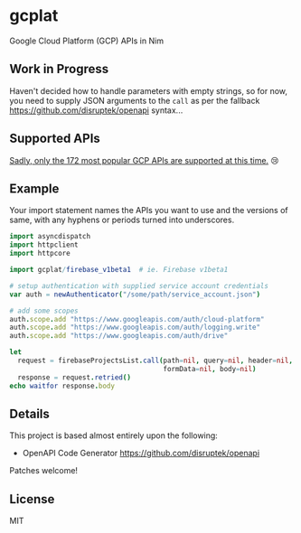 # gcplat
Google Cloud Platform (GCP) APIs in Nim

## Work in Progress

Haven't decided how to handle parameters with empty strings, so for now, you need to supply JSON arguments to the `call` as per the fallback https://github.com/disruptek/openapi syntax...

## Supported APIs

[Sadly, only the 172 most popular GCP APIs are supported at this time.](https://github.com/disruptek/gcplat/tree/master/src/gcplat) :cry:

## Example

Your import statement names the APIs you want to use and the versions of same,
with any hyphens or periods turned into underscores.

```nim
import asyncdispatch
import httpclient
import httpcore

import gcplat/firebase_v1beta1  # ie. Firebase v1beta1

# setup authentication with supplied service account credentials
var auth = newAuthenticator("/some/path/service_account.json")

# add some scopes
auth.scope.add "https://www.googleapis.com/auth/cloud-platform"
auth.scope.add "https://www.googleapis.com/auth/logging.write"
auth.scope.add "https://www.googleapis.com/auth/drive"

let
  request = firebaseProjectsList.call(path=nil, query=nil, header=nil,
                                      formData=nil, body=nil)
  response = request.retried()
echo waitfor response.body
```

## Details

This project is based almost entirely upon the following:

- OpenAPI Code Generator https://github.com/disruptek/openapi

Patches welcome!

## License

MIT
